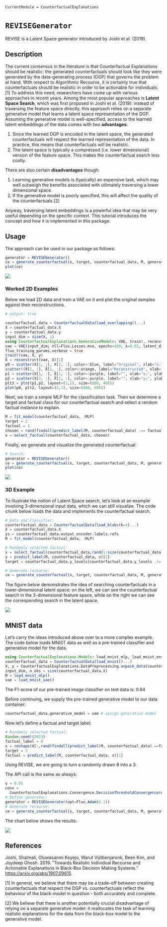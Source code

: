 

``` @meta
CurrentModule = CounterfactualExplanations 
```

# `REVISEGenerator`

REVISE is a Latent Space generator introduced by Joshi et al. (2019).

## Description

The current consensus in the literature is that Counterfactual Explanations should be realistic: the generated counterfactuals should look like they were generated by the data-generating process (DGP) that governs the problem at hand. With respect to Algorithmic Recourse, it is certainly true that counterfactuals should be realistic in order to be actionable for individuals.\[1\] To address this need, researchers have come up with various approaches in recent years. Among the most popular approaches is **Latent Space Search**, which was first proposed in Joshi et al. (2019): instead of traversing the feature space directly, this approach relies on a separate generative model that learns a latent space representation of the DGP. Assuming the generative model is well-specified, access to the learned latent embeddings of the data comes with two **advantages**:

1.  Since the learned DGP is encoded in the latent space, the generated counterfactuals will respect the learned representation of the data. In practice, this means that counterfactuals will be realistic.
2.  The latent space is typically a compressed (i.e. lower dimensional) version of the feature space. This makes the counterfactual search less costly.

There are also certain **disadvantages** though:

1.  Learning generative models is (typically) an expensive task, which may well outweigh the benefits associated with utlimately traversing a lower dimensional space.
2.  If the generative model is poorly specified, this will affect the quality of the counterfactuals.\[2\]

Anyway, traversing latent embeddings is a powerful idea that may be very useful depending on the specific context. This tutorial introduces the concept and how it is implemented in this package.

## Usage

The approach can be used in our package as follows:

``` julia
generator = REVISEGenerator()
ce = generate_counterfactual(x, target, counterfactual_data, M, generator)
plot(ce)
```

![](revise_files/figure-commonmark/cell-3-output-1.svg)

### Worked 2D Examples

Below we load 2D data and train a VAE on it and plot the original samples against their reconstructions.

``` julia
# output: true

counterfactual_data = CounterfactualData(load_overlapping()...)
X = counterfactual_data.X
y = counterfactual_data.y
input_dim = size(X, 1)
using CounterfactualExplanations.GenerativeModels: VAE, train!, reconstruct
vae = VAE(input_dim; nll=Flux.Losses.mse, epochs=100, λ=0.01, latent_dim=2, hidden_dim=32)
flux_training_params.verbose = true
train!(vae, X, y)
X̂ = reconstruct(vae, X)[1]
p0 = scatter(X[1, :], X[2, :], color=:blue, label="Original", xlab="x₁", ylab="x₂")
scatter!(X̂[1, :], X̂[2, :], color=:orange, label="Reconstructed", xlab="x₁", ylab="x₂")
p1 = scatter(X[1, :], X̂[1, :], color=:purple, label="", xlab="x₁", ylab="x̂₁")
p2 = scatter(X[2, :], X̂[2, :], color=:purple, label="", xlab="x₂", ylab="x̂₂")
plt2 = plot(p1,p2, layout=(1,2), size=(800, 400))
plot(p0, plt2, layout=(2,1), size=(800, 600))
```

Next, we train a simple MLP for the classification task. Then we determine a target and factual class for our counterfactual search and select a random factual instance to explain.

``` julia
M = fit_model(counterfactual_data, :MLP)
target = 2
factual = 1
chosen = rand(findall(predict_label(M, counterfactual_data) .== factual))
x = select_factual(counterfactual_data, chosen)
```

Finally, we generate and visualize the generated counterfactual:

``` julia
# Search:
generator = REVISEGenerator()
ce = generate_counterfactual(x, target, counterfactual_data, M, generator)
plot(ce)
```

![](revise_files/figure-commonmark/cell-6-output-1.svg)

### 3D Example

To illustrate the notion of Latent Space search, let’s look at an example involving 3-dimensional input data, which we can still visualize. The code chunk below loads the data and implements the counterfactual search.

``` julia
# Data and Classifier:
counterfactual_data = CounterfactualData(load_blobs(k=3)...)
X = counterfactual_data.X
ys = counterfactual_data.output_encoder.labels.refs
M = fit_model(counterfactual_data, :MLP)

# Randomly selected factual:
x = select_factual(counterfactual_data,rand(1:size(counterfactual_data.X,2)))
y = predict_label(M, counterfactual_data, x)[1]
target = counterfactual_data.y_levels[counterfactual_data.y_levels .!= y][1]

# Generate recourse:
ce = generate_counterfactual(x, target, counterfactual_data, M, generator)
```

The figure below demonstrates the idea of searching counterfactuals in a lower-dimensional latent space: on the left, we can see the counterfactual search in the 3-dimensional feature space, while on the right we can see the corresponding search in the latent space.

![](revise_files/figure-commonmark/cell-8-output-1.svg)

## MNIST data

Let’s carry the ideas introduced above over to a more complex example. The code below loads MNIST data as well as a pre-trained classifier and generative model for the data.

``` julia
using CounterfactualExplanations.Models: load_mnist_mlp, load_mnist_ensemble, load_mnist_vae
counterfactual_data = CounterfactualData(load_mnist()...)
X, y = CounterfactualExplanations.DataPreprocessing.unpack_data(counterfactual_data)
input_dim, n_obs = size(counterfactual_data.X)
M = load_mnist_mlp()
vae = load_mnist_vae()
```

The F1-score of our pre-trained image classifier on test data is: 0.94

Before continuing, we supply the pre-trained generative model to our data container:

``` julia
counterfactual_data.generative_model = vae # assign generative model
```

Now let’s define a factual and target label:

``` julia
# Randomly selected factual:
Random.seed!(2023)
factual_label = 8
x = reshape(X[:,rand(findall(predict_label(M, counterfactual_data).==factual_label))],input_dim,1)
target = 3
factual = predict_label(M, counterfactual_data, x)[1]
```

Using REVISE, we are going to turn a randomly drawn 8 into a 3.

The API call is the same as always:

``` julia
γ = 0.95
conv = 
  CounterfactualExplanations.Convergence.DecisionThresholdConvergence(decision_threshold=γ)
# Define generator:
generator = REVISEGenerator(opt=Flux.Adam(0.1))
# Generate recourse:
ce = generate_counterfactual(x, target, counterfactual_data, M, generator; convergence=conv)
```

The chart below shows the results:

![](revise_files/figure-commonmark/cell-15-output-1.svg)

## References

Joshi, Shalmali, Oluwasanmi Koyejo, Warut Vijitbenjaronk, Been Kim, and Joydeep Ghosh. 2019. “Towards Realistic Individual Recourse and Actionable Explanations in Black-Box Decision Making Systems.” <https://arxiv.org/abs/1907.09615>.

\[1\] In general, we believe that there may be a trade-off between creating counterfactuals that respect the DGP vs. counterfactuals reflect the behaviour of the black-model in question - both accurately and complete.

\[2\] We believe that there is another potentially crucial disadvantage of relying on a separate generative model: it reallocates the task of learning realistic explanations for the data from the black-box model to the generative model.
